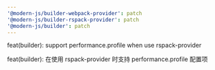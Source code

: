 ```yaml
---
'@modern-js/builder-webpack-provider': patch
'@modern-js/builder-rspack-provider': patch
'@modern-js/builder': patch
---
```


feat(builder): support performance.profile when use rspack-provider

feat(builder): 在使用 rspack-provider 时支持 performance.profile 配置项
